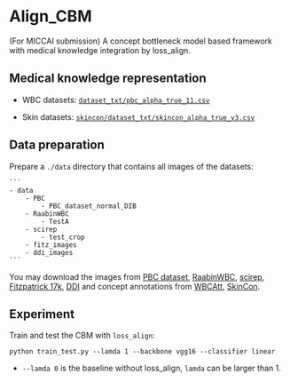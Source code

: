 # Align_CBM

(For MICCAI submission) A concept bottleneck model based framework with medical knowledge integration by loss_align.

## Medical knowledge representation
- WBC datasets: [`dataset_txt/pbc_alpha_true_11.csv`](https://github.com/PangWinnie0219/align_concept_cbm/blob/main/dataset_txt/pbc_alpha_true_11.csv)

- Skin datasets: [`skincon/dataset_txt/skincon_alpha_true_v3.csv`](https://github.com/PangWinnie0219/align_concept_cbm/blob/main/skincon/dataset_txt/skincon_alpha_true_v3.csv)

## Data preparation
Prepare a `./data` directory that contains all images of the datasets:

    ```
    - data
        - PBC
            - PBC_dataset_normal_DIB
        - RaabinWBC
            - TestA
        - scirep
            - test_crop
        - fitz_images
        - ddi_images
    ```
You may download the images from [PBC dataset](https://data.mendeley.com/datasets/snkd93bnjr/1), [RaabinWBC](https://raabindata.com/free-data/), [scirep](https://www.nature.com/articles/s41598-023-29331-3), [Fitzpatrick 17k](https://github.com/mattgroh/fitzpatrick17k), [DDI](https://ddi-dataset.github.io/index.html#paper) and concept annotations from [WBCAtt](https://rose1.ntu.edu.sg/dataset/WBCAtt/), [SkinCon](https://skincon-dataset.github.io/index.html#dataset).  

## Experiment

Train and test the CBM with `loss_align`:
  
  `python train_test.py --lamda 1 --backbone vgg16 --classifier linear`

- `--lamda 0` is the baseline without loss_align, `lamda` can be larger than 1. 
